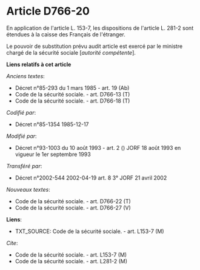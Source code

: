 # Article D766-20

En application de l'article L. 153-7, les dispositions de l'article L. 281-2 sont étendues à la caisse des Français de
l'étranger. 

Le pouvoir de substitution prévu audit article est exercé par le ministre chargé de la sécurité sociale [*autorité
compétente*].

**Liens relatifs à cet article**

_Anciens textes_:

  - Décret n°85-293 du 1 mars 1985 - art. 19 (Ab)
  - Code de la sécurité sociale. - art. D766-13 (T)
  - Code de la sécurité sociale. - art. D766-18 (T)

_Codifié par_:

  - Décret n°85-1354 1985-12-17

_Modifié par_:

  - Décret n°93-1003 du 10 août 1993 - art. 2 () JORF 18 août 1993 en vigueur le 1er septembre 1993

_Transféré par_:

  - Décret n°2002-544 2002-04-19 art. 8 3° JORF 21 avril 2002

_Nouveaux textes_:

  - Code de la sécurité sociale. - art. D766-22 (T)
  - Code de la sécurité sociale. - art. D766-27 (V)

**Liens**:

  - TXT_SOURCE: Code de la sécurité sociale. - art. L153-7 (M)

_Cite_:

  - Code de la sécurité sociale. - art. L153-7 (M)
  - Code de la sécurité sociale. - art. L281-2 (M)
